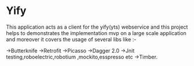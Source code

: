 # Yify

This application acts as a client for the yify(yts) webservice and this project helps to demonstrates the implementation 
mvp on a large scale application and moreover it covers the usage of several libs like :-

  ->Butterknife
  ->Retrofit
  ->Picasso
  ->Dagger 2.0
  ->Jnit testing,roboelectric,robotium ,mockito,esspresso etc
  ->Timber.
